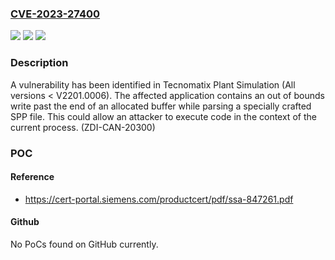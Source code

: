 ### [CVE-2023-27400](https://cve.mitre.org/cgi-bin/cvename.cgi?name=CVE-2023-27400)
![](https://img.shields.io/static/v1?label=Product&message=Tecnomatix%20Plant%20Simulation&color=blue)
![](https://img.shields.io/static/v1?label=Version&message=All%20versions%20%3C%20V2201.0006%20&color=brightgreen)
![](https://img.shields.io/static/v1?label=Vulnerability&message=CWE-787%3A%20Out-of-bounds%20Write&color=brightgreen)

### Description

A vulnerability has been identified in Tecnomatix Plant Simulation (All versions < V2201.0006). The affected application contains an out of bounds write past the end of an allocated buffer while parsing a specially crafted SPP file. This could allow an attacker to execute code in the context of the current process. (ZDI-CAN-20300)

### POC

#### Reference
- https://cert-portal.siemens.com/productcert/pdf/ssa-847261.pdf

#### Github
No PoCs found on GitHub currently.

